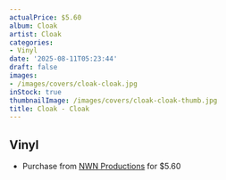 ```yaml
---
actualPrice: $5.60
album: Cloak
artist: Cloak
categories:
- Vinyl
date: '2025-08-11T05:23:44'
draft: false
images:
- /images/covers/cloak-cloak.jpg
inStock: true
thumbnailImage: /images/covers/cloak-cloak-thumb.jpg
title: Cloak - Cloak
---
```


## Vinyl
* Purchase from [NWN Productions](http://shop.nwnprod.com/index.php?route=product/product&path=76&product_id=1793&sort=pd.name&order=ASC) for $5.60
